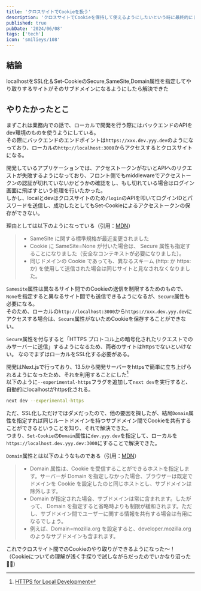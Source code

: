 ```yaml
---
title: 'クロスサイトでCookieを扱う'
description: 'クロスサイトでCookieを保持して使えるようにしたいという時に最終的にしたことのメモ'
published: true
pubDate: '2024/06/08'
tags: ['tech']
icon: 'smilieys/108'
---
```


## 結論

localhostをSSL化＆Set-CookieのSecure,SameSite,Domain属性を指定してやり取りするサイトがそのサブドメインになるようにしたら解決できた

## やりたかったとこ

まずこれは業務内での話で、ローカルで開発を行う際にはバックエンドのAPIをdev環境のものを使うようにしている。  
その際にバックエンドのエンドポイントは`https://xxx.dev.yyy.dev`のようになっており、ローカルの`http://localhost:3000`からアクセスするとクロスサイトになる。

開発しているアプリケーションでは、アクセストークンがないとAPIへのリクエストが失敗するようになっており、フロント側でもmiddlewareでアクセストークンの認証が切れていないかどうかの確認をし、もし切れている場合はログイン画面に飛ばすという処理を行いたかった。  
しかし、localとdevはクロスサイトのため`/login`のAPIを叩いてログインIDとパスワードを送信し、成功したとしてもSet-Cookieによるアクセストークンの保存ができない。

理由としては以下のようになっている（引用：[MDN](https://developer.mozilla.org/ja/docs/Web/HTTP/Cookies#sect4)）
> - SameSite に関する標準規格が最近変更されました  
> - Cookie に SameSite=None が付いた場合は、 Secure 属性も指定することになりました（安全なコンテキストが必要になりました）。  
> - 同じドメインの Cookie であっても、異なるスキーム (http: か https: か) を使用して送信された場合は同じサイトと見なされなくなりました。  

`Samesite`属性は異なるサイト間でのCookieの送信を制限するためのもので、`None`を指定すると異なるサイト間でも送信できるようになるが、`Secure`属性も必要になる。  
そのため、ローカルの`http://localhost:3000`から`https://xxx.dev.yyy.dev`にアクセスする場合は、`Secure`属性がないためCookieを保存することができない。  

`Secure`属性を付与すると「HTTPS プロトコル上の暗号化されたリクエストでのみサーバーに送信」するようになるため、両者のサイトはhttpsでないといけない。
なのでまずはローカルをSSL化する必要がある。

開発はNext.jsで行っており、13.5から開発サーバーをhttpsで簡単に立ち上げられるようになったため、それを利用することにした[^1]  
以下のように`--experimental-https`フラグを追加して`next dev`を実行すると、自動的にlocalhostがhttps化される。
```bash
next dev --experimental-https
```

ただ、SSL化しただけではダメだったので、他の要因を探したが、結局`Domain`属性を指定すれば同じルートドメインを持つサブドメイン間でCookieを共有することができるということを知り、それで解決できた。  
つまり、`Set-Cookie`の`Domain`属性に`dev.yyy.dev`を指定して、ローカルを`https://localhost.dev.yyy.dev:3000`にすることで解決できた。

`Domain`属性とは以下のようなものである（引用：[MDN](https://developer.mozilla.org/ja/docs/Web/HTTP/Cookies#domain_%E5%B1%9E%E6%80%A7)）
> - Domain 属性は、Cookie を受信することができるホストを指定します。サーバーが Domain を指定しなかった場合、ブラウザーは既定でドメインを Cookie を設定したのと同じホストとし、サブドメインは除外します。  
> - Domain が指定された場合、サブドメインは常に含まれます。したがって、 Domain を指定すると省略時よりも制限が緩和されます。ただし、サブドメイン間でユーザーに関する情報を共有する場合は有用になるでしょう。
> - 例えば、Domain=mozilla.org を設定すると、developer.mozilla.org のようなサブドメインも含まれます。

これでクロスサイト間でのCookieのやり取りができるようになった〜！
（Cookieについての理解が浅く手探りで試しながらだったのでいかなり沼った😵‍💫）


[^1]: [HTTPS for Local Development](https://nextjs.org/docs/app/api-reference/next-cli#https-for-local-development)
